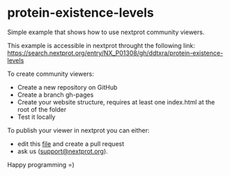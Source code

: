 # protein-existence-levels

Simple example that shows how to use nextprot community viewers.

This example is accessible in nextprot throught the following link: https://search.nextprot.org/entry/NX_P01308/gh/ddtxra/protein-existence-levels

To create community viewers:

* Create a new repository on GitHub
* Create a branch gh-pages
* Create your website structure, requires at least one index.html at the root of the folder
* Test it locally

To publish your viewer in nextprot you can either:
* edit this [file](https://github.com/calipho-sib/nextprot-docs/blob/develop/json-config/community-entry-viewers.json) and create a pull request
* ask us (support@nextprot.org).

Happy programming =)

